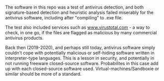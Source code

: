 The software in this repo was a test of antivirus detection, and both signature-based detection and heuristic analysis failed miserably for the antivirus software, including after "compiling" to .exe file.

The test also included services such as www.virustotal.com - a way to check, in one go, if the files are flagged as malicious by many commercial antivirus products. 

Back then (2019-2020), and perhaps still today, antivirus software simply couldn't cope with potentially malicious or self-hiding software written in interpreter-type languages. This is a lesson in security, and potentially in not running freeware closed-source software. Probabilites in this case add up with each closed-source software used. Virtual-machines/Sandboxie or similar should be more of a standard.
